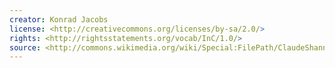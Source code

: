 ```yaml
---
creator: Konrad Jacobs
license: <http://creativecommons.org/licenses/by-sa/2.0/>
rights: <http://rightsstatements.org/vocab/InC/1.0/>
source: <http://commons.wikimedia.org/wiki/Special:FilePath/ClaudeShannon%20MFO3807.jpg>
---
```

